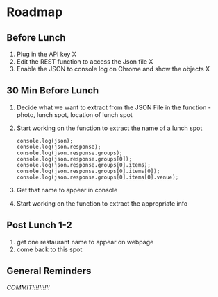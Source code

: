 # Roadmap

## Before Lunch

1. Plug in the API key X
1. Edit the REST function to access the Json file X
1. Enable the JSON to console log on Chrome and show the objects X

## 30 Min Before Lunch

1. Decide what we want to extract from the JSON File in the function - photo, lunch spot, location of lunch spot
1. Start working on the function to extract the name of a lunch spot

       console.log(json);
       console.log(json.response);
       console.log(json.response.groups);
       console.log(json.response.groups[0]);
       console.log(json.response.groups[0].items);
       console.log(json.response.groups[0].items[0]);
       console.log(json.response.groups[0].items[0].venue);


1. Get that name to appear in console
1. Start working on the function to extract the appropriate info


## Post Lunch 1-2

1. get one restaurant name to appear on webpage
1. come back to this spot

## General Reminders

_COMMIT!!!!!!!!!!_
